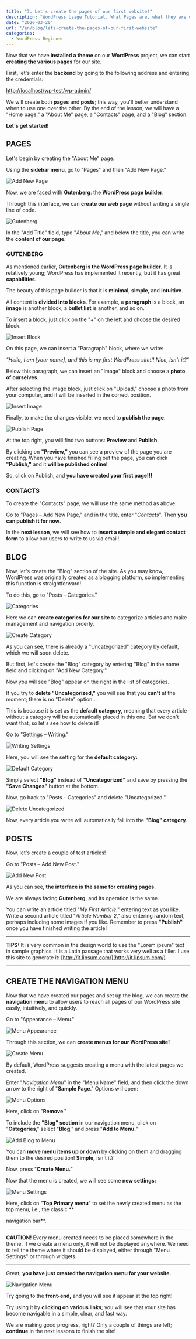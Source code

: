 ```yaml
---
title: "7. Let's create the pages of our first website!"
description: "WordPress Usage Tutorial. What Pages are, what they are used for, and how they work."
date: "2020-03-20"
url: "/en/blog/lets-create-the-pages-of-our-first-website"
categories:
  - WordPress Beginner
---
```


Now that we have **installed a theme** on our **WordPress** project, we can start **creating the various pages** for our site.

First, let's enter the **backend** by going to the following address and entering the credentials:

[http://localhost/wp-test/wp-admin/](http://localhost/wp-test/wp-admin/)

We will create both **pages** and **posts**; this way, you'll better understand when to use one over the other. By the end of the lesson, we will have a "Home page," a "About Me" page, a "Contacts" page, and a "Blog" section.

**Let's get started!**

## PAGES

Let's begin by creating the "About Me" page.

Using the **sidebar menu**, go to "Pages" and then "Add New Page."

![Add New Page](images/image-53.png)

Now, we are faced with **Gutenberg**: the **WordPress page builder**.

Through this interface, we can **create our web page** without writing a single line of code.

![Gutenberg](images/image-54-1024x507-1.png)

In the "Add Title" field, type "_About Me_," and below the title, you can write the **content of our page**.

### GUTENBERG

As mentioned earlier, **Gutenberg is the WordPress page builder**. It is relatively young; WordPress has implemented it recently, but it has great **capabilities**.

The beauty of this page builder is that it is **minimal**, **simple**, and **intuitive**.

All content is **divided into blocks**. For example, a **paragraph** is a block, an **image** is another block, a **bullet list** is another, and so on.

To insert a block, just click on the "+" on the left and choose the desired block.

![Insert Block](images/image-55.png)

On this page, we can insert a "Paragraph" block, where we write:

_"Hello, I am [your name], and this is my first WordPress site!!! Nice, isn't it?"_

Below this paragraph, we can insert an "Image" block and choose a **photo of ourselves**.

After selecting the image block, just click on "Upload," choose a photo from your computer, and it will be inserted in the correct position.

![Insert Image](images/image-56.png)

Finally, to make the changes visible, we need to **publish the page**.

![Publish Page](images/image-58.png)

At the top right, you will find two buttons: **Preview** and **Publish**.

By clicking on **"Preview,"** you can see a preview of the page you are creating. When you have finished filling out the page, you can click **"Publish,"** and it **will be published online!**

So, click on Publish, and **you have created your first page!!!**

### CONTACTS

To create the "Contacts" page, we will use the same method as above:

Go to "Pages – Add New Page," and in the title, enter "_Contacts_". Then **you can publish it for now**.

In the **next lesson**, we will see how to **insert a simple and elegant contact form** to allow our users to write to us via email!

## BLOG

Now, let's create the "Blog" section of the site. As you may know, WordPress was originally created as a blogging platform, so implementing this function is straightforward!

To do this, go to "Posts – Categories."

![Categories](images/image-63.png)

Here we can **create categories for our site** to categorize articles and make management and navigation orderly.

![Create Category](images/image-64-1024x515-1.png)

As you can see, there is already a "Uncategorized" category by default, which we will soon delete.

But first, let's create the "Blog" category by entering "Blog" in the name field and clicking on "Add New Category."

Now you will see "Blog" appear on the right in the list of categories.

If you try to **delete "Uncategorized,"** you will see that you **can't** at the moment; there is no "Delete" option...

This is because it is set as the **default category,** meaning that every article without a category will be automatically placed in this one. But we don't want that, so let's see how to delete it!

Go to "Settings – Writing."

![Writing Settings](images/image-65.png)

Here, you will see the setting for the **default category:**

![Default Category](images/image-66.png)

Simply select **"Blog"** instead of **"Uncategorized"** and save by pressing the **"Save Changes"** button at the bottom.

Now, go back to "Posts – Categories" and delete "Uncategorized."

![Delete Uncategorized](images/image-67.png)

Now, every article you write will automatically fall into the **"Blog" category**.

## POSTS

Now, let's create a couple of test articles!

Go to "Posts – Add New Post."

![Add New Post](images/image-68.png)

As you can see, **the interface is the same for creating pages.**

We are always facing **Gutenberg**, and its operation is the same.

You can write an article titled "_My First Article_," entering text as you like. Write a second article titled "_Article Number 2_," also entering random text, perhaps including some images if you like. Remember to press **"Publish"** once you have finished writing the article!

---

**TIPS:** It is very common in the design world to use the "Lorem ipsum" text in sample graphics. It is a Latin passage that works very well as a filler. I use this site to generate it: [http://it.lipsum.com/](http://it.lipsum.com/)

---

## CREATE THE NAVIGATION MENU

Now that we have created our pages and set up the blog, we can create the **navigation menu** to allow users to reach all pages of our WordPress site easily, intuitively, and quickly.

Go to "Appearance – Menu."

![Menu Appearance](images/image-59-1.png)

Through this section, we can **create menus for our WordPress site!**

![Create Menu](images/image-60-1024x514-1.png)

By default, WordPress suggests creating a menu with the latest pages we created.

Enter "_Navigation Menu_" in the "Menu Name" field, and then click the down arrow to the right of "**Sample Page**." Options will open:

![Menu Options](images/image-61.png)

Here, click on "**Remove**."

To include the **"Blog" section** in our navigation menu, click on "**Categories**," select "**Blog**," and press "**Add to Menu.**"

![Add Blog to Menu](images/image-69.png)

You can **move menu items up or down** by clicking on them and dragging them to the desired position! **Simple,** isn't it?

Now, press "**Create Menu.**"

Now that the menu is created, we will see some **new settings:**

![Menu Settings](images/image-62.png)

Here, click on "**Top Primary menu**" to set the newly created menu as the top menu, i.e., the classic **

navigation bar**.

---

**CAUTION!** Every menu created needs to be placed somewhere in the theme. If we create a menu only, it will not be displayed anywhere. We need to tell the theme where it should be displayed, either through "Menu Settings" or through widgets.

---

Great, **you have just created the navigation menu for your website.**

![Navigation Menu](images/image-70.png)

Try going to the **front-end,** and you will see it appear at the top right!

Try using it by **clicking on various links**; you will see that your site has become navigable in a simple, clear, and fast way.

We are making good progress, right? Only a couple of things are left; **continue** in the next lessons to finish the site!